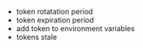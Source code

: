 - token rotatation period
- token expiration period
- add token to environment variables
- tokens stale
